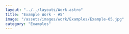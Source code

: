 ```yaml
---
layout: "../../layouts/Work.astro"
title: "Example Work - #5"
image: "/assets/images/work/Examples/Example-05.jpg"
category: "Examples"
---
```

